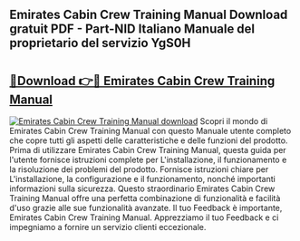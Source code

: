 ## Emirates Cabin Crew Training Manual Download gratuit PDF - Part-NID Italiano Manuale del proprietario del servizio YgS0H

# <h2><a href="http://dfbgdq.blite.top/?on=Emirates+Cabin+Crew+Training+Manual">🔗Download 👉🔴 Emirates Cabin Crew Training Manual</a></h2>

[![Emirates Cabin Crew Training Manual download](https://i.imgur.com/lujVjoI.png)](http://dfbgdq.blite.top/?on=Emirates+Cabin+Crew+Training+Manual)
Scopri il mondo di Emirates Cabin Crew Training Manual con questo Manuale utente completo che copre tutti gli aspetti delle caratteristiche e delle funzioni del prodotto. Prima di utilizzare Emirates Cabin Crew Training Manual, questa guida per l'utente fornisce istruzioni complete per L'installazione, il funzionamento e la risoluzione dei problemi del prodotto. Fornisce istruzioni chiare per L'installazione, la configurazione e il funzionamento, nonché importanti informazioni sulla sicurezza. Questo straordinario Emirates Cabin Crew Training Manual offre una perfetta combinazione di funzionalità e facilità d'uso grazie alle sue funzionalità avanzate. Il tuo Feedback è importante, Emirates Cabin Crew Training Manual. Apprezziamo il tuo Feedback e ci impegniamo a fornire un servizio clienti eccezionale.
